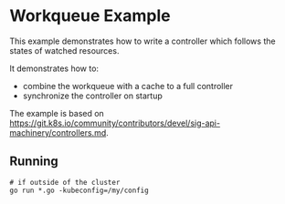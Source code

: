 # Workqueue Example

This example demonstrates how to write a controller which follows the states
of watched resources.

It demonstrates how to:
 * combine the workqueue with a cache to a full controller
 * synchronize the controller on startup

The example is based on https://git.k8s.io/community/contributors/devel/sig-api-machinery/controllers.md.

## Running

```
# if outside of the cluster
go run *.go -kubeconfig=/my/config
```
